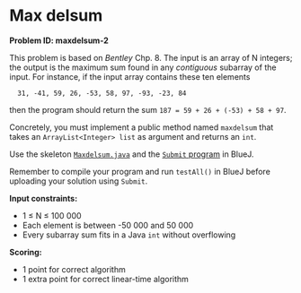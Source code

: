 Max delsum
==========

**Problem ID: maxdelsum-2**

This problem is based on *Bentley* Chp. 8.
The input is an array of N integers;
the output is the maximum sum found
in any *contiguous* subarray of the input.
For instance, if the input array contains these ten elements
```
  31, -41, 59, 26, -53, 58, 97, -93, -23, 84
```
then the program should return the sum `187 = 59 + 26 + (-53) + 58 + 97`.

Concretely, you must implement a public method named
`maxdelsum` that takes an `ArrayList<Integer> list` as argument
and returns an `int`.

Use the skeleton [`Maxdelsum.java`](Maxdelsum.java)
and the [`Submit` program](../../Submit.java) in BlueJ.

Remember to compile your program and run `testAll()` in BlueJ
before uploading your solution using `Submit`.

**Input constraints:**

  * 1 ≤ N ≤ 100 000
  * Each element is between -50 000 and 50 000
  * Every subarray sum fits in a Java `int` without overflowing

**Scoring:**

  * 1 point for correct algorithm
  * 1 extra point for correct linear-time algorithm
